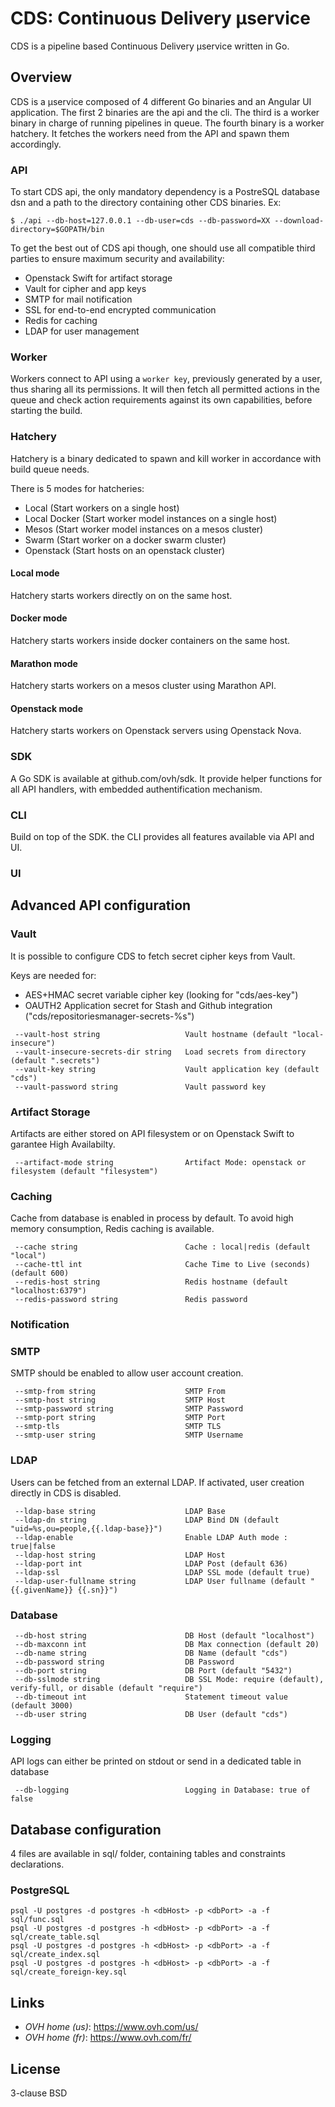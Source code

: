 # CDS: Continuous Delivery μservice

CDS is a pipeline based Continuous Delivery μservice written in Go.


## Overview

CDS is a μservice composed of 4 different Go binaries and an Angular UI application.
The first 2 binaries are the api and the cli.
The third is a worker binary in charge of running pipelines in queue.
The fourth binary is a worker hatchery. It fetches the workers need from the API and spawn them accordingly.

### API

To start CDS api, the only mandatory dependency is a PostreSQL database dsn and a path to the directory containing other CDS binaries. Ex:

```
$ ./api --db-host=127.0.0.1 --db-user=cds --db-password=XX --download-directory=$GOPATH/bin
```

To get the best out of CDS api though, one should use all compatible third parties to ensure maximum security and availability:
 - Openstack Swift for artifact storage
 - Vault for cipher and app keys
 - SMTP for mail notification
 - SSL for end-to-end encrypted communication
 - Redis for caching
 - LDAP for user management

### Worker

Workers connect to API using a `worker key`, previously generated by a user, thus sharing all its permissions.
It will then fetch all permitted actions in the queue and check action requirements against its own capabilities, before starting the build.

### Hatchery

Hatchery is a binary dedicated to spawn and kill worker in accordance with build queue needs.

There is 5 modes for hatcheries:

 * Local (Start workers on a single host)
 * Local Docker (Start worker model instances on a single host)
 * Mesos (Start worker model instances on a mesos cluster)
 * Swarm (Start worker on a docker swarm cluster)
 * Openstack (Start hosts on an openstack cluster)

#### Local mode

Hatchery starts workers directly on on the same host.

#### Docker mode

Hatchery starts workers inside docker containers on the same host.

#### Marathon mode

Hatchery starts workers on a mesos cluster using Marathon API.

#### Openstack mode

Hatchery starts workers on Openstack servers using Openstack Nova.

### SDK

A Go SDK is available at github.com/ovh/sdk. It provide helper functions for all API handlers, with embedded authentification mechanism.

### CLI

Build on top of the SDK. the CLI provides all features available via API and UI.

### UI


## Advanced API configuration

### Vault

It is possible to configure CDS to fetch secret cipher keys from Vault.

Keys are needed for:
 - AES+HMAC secret variable cipher key (looking for "cds/aes-key")
 - OAUTH2 Application secret for Stash and Github integration ("cds/repositoriesmanager-secrets-%s")


```
 --vault-host string                   Vault hostname (default "local-insecure")
 --vault-insecure-secrets-dir string   Load secrets from directory (default ".secrets")
 --vault-key string                    Vault application key (default "cds")
 --vault-password string               Vault password key
```

### Artifact Storage

 Artifacts are either stored on API filesystem or on Openstack Swift to garantee High Availabilty.

```
 --artifact-mode string                Artifact Mode: openstack or filesystem (default "filesystem")
```

### Caching

 Cache from database is enabled in process by default. To avoid high memory consumption, Redis caching is available.

```
 --cache string                        Cache : local|redis (default "local")
 --cache-ttl int                       Cache Time to Live (seconds) (default 600)
 --redis-host string                   Redis hostname (default "localhost:6379")
 --redis-password string               Redis password
```

### Notification

### SMTP

SMTP should be enabled to allow user account creation.

```
 --smtp-from string                    SMTP From
 --smtp-host string                    SMTP Host
 --smtp-password string                SMTP Password
 --smtp-port string                    SMTP Port
 --smtp-tls                            SMTP TLS
 --smtp-user string                    SMTP Username
```


### LDAP

Users can be fetched from an external LDAP. If activated, user creation directly in CDS is disabled.

```
 --ldap-base string                    LDAP Base
 --ldap-dn string                      LDAP Bind DN (default "uid=%s,ou=people,{{.ldap-base}}")
 --ldap-enable                         Enable LDAP Auth mode : true|false
 --ldap-host string                    LDAP Host
 --ldap-port int                       LDAP Post (default 636)
 --ldap-ssl                            LDAP SSL mode (default true)
 --ldap-user-fullname string           LDAP User fullname (default "{{.givenName}} {{.sn}}")
```

### Database

```
 --db-host string                      DB Host (default "localhost")
 --db-maxconn int                      DB Max connection (default 20)
 --db-name string                      DB Name (default "cds")
 --db-password string                  DB Password
 --db-port string                      DB Port (default "5432")
 --db-sslmode string                   DB SSL Mode: require (default), verify-full, or disable (default "require")
 --db-timeout int                      Statement timeout value (default 3000)
 --db-user string                      DB User (default "cds")
```

### Logging

API logs can either be printed on stdout or send in a dedicated table in database

```
 --db-logging                          Logging in Database: true of false
```

## Database configuration

4 files are available in sql/ folder, containing tables and constraints declarations.

### PostgreSQL

```
psql -U postgres -d postgres -h <dbHost> -p <dbPort> -a -f sql/func.sql
psql -U postgres -d postgres -h <dbHost> -p <dbPort> -a -f sql/create_table.sql
psql -U postgres -d postgres -h <dbHost> -p <dbPort> -a -f sql/create_index.sql
psql -U postgres -d postgres -h <dbHost> -p <dbPort> -a -f sql/create_foreign-key.sql
```
## Links

- *OVH home (us)*: https://www.ovh.com/us/
- *OVH home (fr)*: https://www.ovh.com/fr/


## License

3-clause BSD

